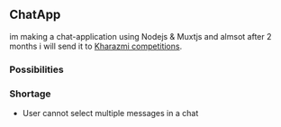 ## ChatApp

im making a chat-application using Nodejs & Muxtjs and almsot after 2 months i will send it to [Kharazmi competitions](https://khwarizmi.ir/).

### Possibilities

### Shortage

-   User cannot select multiple messages in a chat

